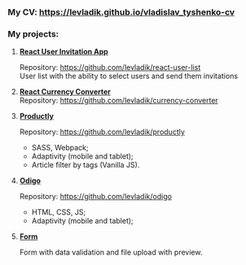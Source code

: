 ### My CV: https://levladik.github.io/vladislav_tyshenko-cv

### My projects:

1. **<a href="https://levladik.github.io/react-user-list/" target="blank">React User Invitation App</a>**

	Repository: https://github.com/levladik/react-user-list<br>
	User list with the ability to select users and send them invitations

2. **<a href="https://github.com/levladik/currency-converter" target="blank">React Currency Converter</a>**
	<br>Repository: https://github.com/levladik/currency-converter

3. **<a href="https://levladik.github.io/productly/" target="blank">Productly</a>**
	
	Repository: https://github.com/levladik/productly
	- SASS, Webpack;
	- Adaptivity (mobile and tablet);
	- Article filter by tags (Vanilla JS).

4. **<a href="https://levladik.github.io/odigo/" target="blank">Odigo</a>**

	Repository: https://github.com/levladik/odigo
 	- HTML, CSS, JS;
	- Adaptivity (mobile and tablet);

5. **<a href="https://levladik.github.io/practice-1/" target="blank">Form</a>**

   	Form with data validation and file upload with preview.
